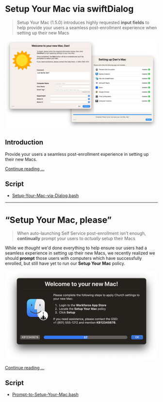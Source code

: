 # Setup Your Mac via swiftDialog

> Setup Your Mac (1.5.0) introduces highly requested **input fields** to help provide your users a seamless post-enrollment experience when setting up their new Macs

![Setup Your Mac (1.5.0)](images/Setup_Your_Mac_1.5.0.png "Setup Your Mac (1.5.0)")

## Introduction

Provide your users a seamless post-enrollment experience in setting up their new Macs.


[Continue reading …](https://snelson.us/setup-your-mac)

## Script
- [Setup-Your-Mac-via-Dialog.bash](Setup-Your-Mac-via-Dialog.bash)


---

# &ldquo;Setup Your Mac, please&rdquo;

> When auto-launching Self Service post-enrollment isn't enough, **continually** prompt your users to _actually_ setup their Macs

While we _thought_ we'd done everything to help ensure our users had a seamless experience in setting up their new Macs, we recently realized we should **prompt** those users with computers which have successfully enrolled, but still have yet to run our **Setup Your Mac** policy.

[<img alt="Setup Your Mac, please" src="images/Setup_Your_Mac_please.png" />](https://snelson.us/2022/07/setup-your-mac-please/)

[Continue reading …](https://snelson.us/2022/07/setup-your-mac-please/)

## Script
- [Prompt-to-Setup-Your-Mac.bash](Prompt-to-Setup-Your-Mac.bash)
